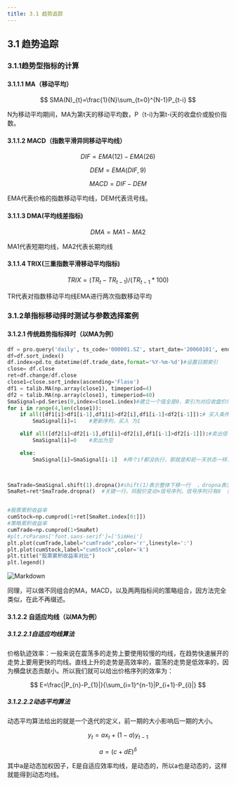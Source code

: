 ```yaml
---
title: 3.1 趋势追踪
---
```


## 3.1 趋势追踪

### 3.1.1趋势型指标的计算

#### 3.1.1.1 MA（移动平均）

$$
SMA(N)_{t}=\frac{1}{N}\sum_{t=0}^{N-1}P_{t-i}
$$

N为移动平均期间，MA为第t天的移动平均数，P（t-i)为第t-i天的收盘价或股价指数。

#### 3.1.1.2 MACD（指数平滑异同移动平均线）

$$
DIF=EMA(12)-EMA(26)
$$

$$
DEM=EMA(DIF,9)
$$

$$
MACD=DIF-DEM
$$

EMA代表价格的指数移动平均线，DEM代表讯号线。

#### 3.1.1.3 DMA(平均线差指标)

$$
DMA=MA1-MA2
$$

MA1代表短期均线，MA2代表长期均线

#### 3.1.1.4 TRIX(三重指数平滑移动平均指标)

$$
TRIX=(TR_{t}-TR_{t-1})/(TR_{t-1}*100)
$$

TR代表对指数移动平均线EMA进行两次指数移动平均

### 3.1.2单指标移动择时测试与参数选择案例

#### 3.1.2.1 传统趋势指标择时（以MA为例）

```python
df = pro.query('daily', ts_code='000001.SZ', start_date='20060101', end_date='20101101')
df=df.sort_index()
df.index=pd.to_datetime(df.trade_date,format='%Y-%m-%d')#设置日期索引
close= df.close
ret=df.change/df.close
close1=close.sort_index(ascending='Flase')
df1 = talib.MA(np.array(close1), timeperiod=4)
df2 = talib.MA(np.array(close1), timeperiod=40)
SmaSignal=pd.Series(0,index=close1.index)#建立一个值全是0，索引为对应收盘价序列的时间Series序列
for i in range(4,len(close1)):
    if all([df1[i]>df1[i-1],df1[i]>df2[i],df1[i-1]<df2[i-1]]):# 买入条件
        SmaSignal[i]=1    #更新序列，买入 为1

    elif all([df2[i]<df2[i-1],df1[i]<df2[i],df1[i-1]>df2[i-1]]):#卖出信号
        SmaSignal[i]=0    #卖出为空

    else:
        SmaSignal[i]=SmaSignal[i-1]  #两个if都没执行，那就是和前一天状态一样，即不做任何操作

    

SmaTrade=SmaSignal.shift(1).dropna()#shift(1)表示整体下移一行  ，dropna表示删除NAN数据
SmaRet=ret*SmaTrade.dropna()  #关键一行，将股价变动×信号序列，信号序列只有0  或 1 ，对应做多，做空。


#股票累积收益率
cumStock=np.cumprod(1+ret[SmaRet.index[0:]])
#策略累积收益率
cumTrade=np.cumprod(1+SmaRet)
#plt.rcParams['font.sans-serif']=['SimHei']
plt.plot(cumTrade,label="cumTrade",color='r',linestyle=':')
plt.plot(cumStock,label="cumStock",color='k')
plt.title("股票累积收益率对比")
plt.legend()       
```

![Markdown](http://i1.fuimg.com/737037/9b9fc7d4f8e557ae.png)

同理，可以做不同组合的MA，MACD，以及两两指标间的策略组合，因方法完全类似，在此不再缀述。

#### 3.1.2.2 自适应均线（以MA为例）

##### 3.1.2.2.1自适应均线算法

价格轨迹效率：一般来说在震荡多的走势上要使用较慢的均线，在趋势快速展开的走势上要用更快的均线。直线上升的走势是高效率的，震荡的走势是低效率的，因为横盘状态贡献小。所以我们就可以给出价格序列的效率为：

$$
E=\frac{|P_{n}-P_{1}|}{\sum_{i=1}^{n-1}|P_{i+1}-P_{i}|}
$$

##### 3.1.2.2.2动态平均算法

动态平均算法给出的就是一个迭代的定义，前一期的大小影响后一期的大小。

$$
y_{t}=ax_{t}+(1-a)y_{t-1}
$$

$$
a=(c+dE)^{\delta }
$$

其中a是动态加权因子，E是自适应效率均线，是动态的，所以a也是动态的，这样就能得到动态均线。


